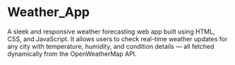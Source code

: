# Weather_App
A sleek and responsive weather forecasting web app built using HTML, CSS, and JavaScript. It allows users to check real-time weather updates for any city with temperature, humidity, and condition details — all fetched dynamically from the OpenWeatherMap API.
